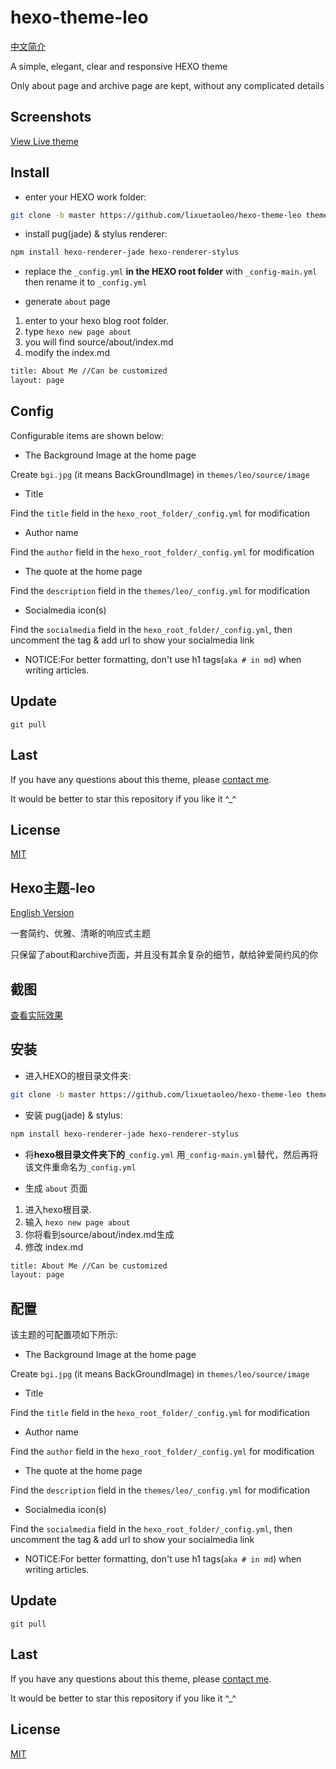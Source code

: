 # hexo-theme-leo
[中文简介](#Hexo主题-leo)

A simple, elegant, clear and responsive HEXO theme

Only about page and archive page are kept, without any complicated details

## Screenshots
[View Live theme](https://lixuetaoleo.github.io)

## Install
* enter your HEXO work folder:

```bash
git clone -b master https://github.com/lixuetaoleo/hexo-theme-leo themes/leo
```

* install pug(jade) & stylus renderer:

```bash
npm install hexo-renderer-jade hexo-renderer-stylus
```

* replace the `_config.yml` **in the HEXO root folder** with `_config-main.yml`
then rename it to `_config.yml`


* generate `about` page

1. enter to your hexo blog root folder.
2. type `hexo new page about`
3. you will find source/about/index.md
4. modify the index.md
```bash
title: About Me //Can be customized
layout: page
```

## Config
Configurable items are shown below:
* The Background Image at the home page

Create `bgi.jpg` (it means BackGroundImage) in `themes/leo/source/image`

* Title

Find the `title` field in the `hexo_root_folder/_config.yml` for modification
* Author name

Find the `author` field in the `hexo_root_folder/_config.yml` for modification
* The quote at the home page

Find the `description` field in the `themes/leo/_config.yml` for modification
* Socialmedia icon(s)

Find the `socialmedia` field in the `hexo_root_folder/_config.yml`, then uncomment the tag & add url to show your socialmedia link

* NOTICE:For better formatting, don't use h1 tags(`aka # in md`) when writing articles.

## Update
`git pull`

## Last
If you have any questions about this theme, please [contact me](lixuetaoleo@163.com).

It would be better to star this repository if you like it ^_^


## License
[MIT](http://opensource.org/licenses/MIT)


## Hexo主题-leo
[English Version](#hexo-theme-leo)

一套简约、优雅、清晰的响应式主题

只保留了about和archive页面，并且没有其余复杂的细节，献给钟爱简约风的你


## 截图
[查看实际效果](https://lixuetaoleo.github.io)

## 安装
* 进入HEXO的根目录文件夹:

```bash
git clone -b master https://github.com/lixuetaoleo/hexo-theme-leo themes/leo
```

* 安装 pug(jade) & stylus:

```bash
npm install hexo-renderer-jade hexo-renderer-stylus
```

* 将**hexo根目录文件夹下的**`_config.yml` 用`_config-main.yml`替代，然后再将该文件重命名为`_config.yml`


* 生成 `about` 页面

1. 进入hexo根目录.
2. 输入 `hexo new page about`
3. 你将看到source/about/index.md生成
4. 修改 index.md
```bash
title: About Me //Can be customized
layout: page
```

## 配置
该主题的可配置项如下所示:
* The Background Image at the home page

Create `bgi.jpg` (it means BackGroundImage) in `themes/leo/source/image`

* Title

Find the `title` field in the `hexo_root_folder/_config.yml` for modification
* Author name

Find the `author` field in the `hexo_root_folder/_config.yml` for modification
* The quote at the home page

Find the `description` field in the `themes/leo/_config.yml` for modification
* Socialmedia icon(s)

Find the `socialmedia` field in the `hexo_root_folder/_config.yml`, then uncomment the tag & add url to show your socialmedia link

* NOTICE:For better formatting, don't use h1 tags(`aka # in md`) when writing articles.

## Update
`git pull`

## Last
If you have any questions about this theme, please [contact me](lixuetaoleo@163.com).

It would be better to star this repository if you like it ^_^


## License
[MIT](http://opensource.org/licenses/MIT)